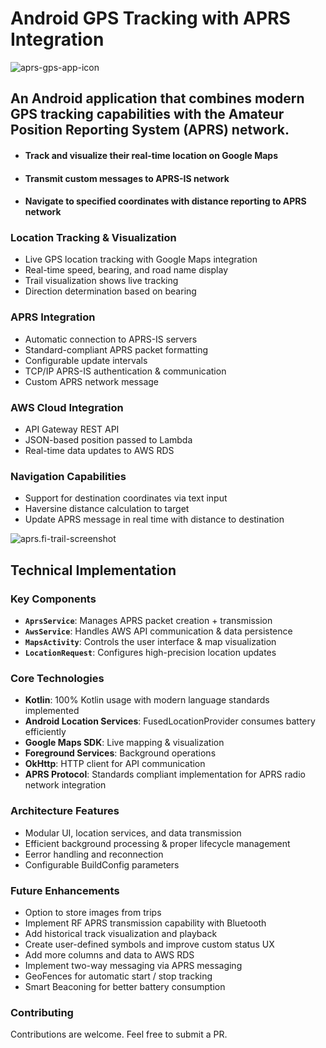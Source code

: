 # Android GPS Tracking with APRS Integration

![aprs-gps-app-icon](https://github.com/user-attachments/assets/7dafb3e9-38ac-493c-b762-5e121c57bdc3)
## An Android application that combines modern GPS tracking capabilities with the Amateur Position Reporting System (APRS) network.
- #### Track and visualize their real-time location on Google Maps
- #### Transmit custom messages to APRS-IS network
- ####  Navigate to specified coordinates with distance reporting to APRS network

### Location Tracking & Visualization
- Live GPS location tracking with Google Maps integration
- Real-time speed, bearing, and road name display
- Trail visualization shows live tracking
- Direction determination based on bearing

### APRS Integration
- Automatic connection to APRS-IS servers
- Standard-compliant APRS packet formatting
- Configurable update intervals
- TCP/IP APRS-IS authentication & communication
- Custom APRS network message
  
### AWS Cloud Integration
- API Gateway REST API
- JSON-based position passed to Lambda
- Real-time data updates to AWS RDS

### Navigation Capabilities
- Support for destination coordinates via text input
- Haversine distance calculation to target
- Update APRS message in real time with distance to destination

![aprs.fi-trail-screenshot](https://github.com/user-attachments/assets/c6cb7868-5737-444b-8e45-e362b86df016)

## Technical Implementation

### Key Components

- **`AprsService`**: Manages APRS packet creation + transmission
- **`AwsService`**: Handles AWS API communication & data persistence
- **`MapsActivity`**: Controls the user interface & map visualization
- **`LocationRequest`**: Configures high-precision location updates

### Core Technologies

- **Kotlin**: 100% Kotlin usage with modern language standards implemented
- **Android Location Services**: FusedLocationProvider consumes battery efficiently
- **Google Maps SDK**: Live mapping & visualization
- **Foreground Services**: Background operations
- **OkHttp**: HTTP client for API communication
- **APRS Protocol**: Standards compliant implementation for APRS radio network integration

### Architecture Features

- Modular UI, location services, and data transmission
- Efficient background processing & proper lifecycle management
- Eerror handling and reconnection
- Configurable BuildConfig parameters

### Future Enhancements

- Option to store images from trips
- Implement RF APRS transmission capability with Bluetooth
- Add historical track visualization and playback
- Create user-defined symbols and improve custom status UX
- Add more columns and data to AWS RDS
- Implement two-way messaging via APRS messaging
- GeoFences for automatic start / stop tracking
- Smart Beaconing for better battery consumption
  
### Contributing
Contributions are welcome. Feel free to submit a PR.

